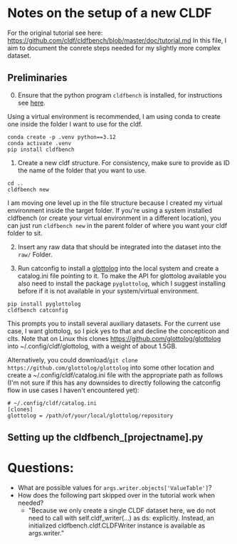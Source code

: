 # Notes on the setup of a new CLDF

For the original tutorial see here: <https://github.com/cldf/cldfbench/blob/master/doc/tutorial.md>
In this file, I aim to document the conrete steps needed for my slightly more complex dataset.


## Preliminaries

0. Ensure that the python program `cldfbench` is installed, for instructions see [here](https://github.com/cldf/cldfbench/blob/master/README.md). 

Using a virtual environment is recommended, I am using conda to create one inside the folder I want to use for the cldf.

```shell
conda create -p .venv python==3.12
conda activate .venv
pip install cldfbench
```

1. Create a new cldf structure. For consistency, make sure to provide as ID the name of the folder that you want to use.

```shell
cd ..
cldfbench new
```

I am moving one level up in the file structure because I created my virtual environment inside the target folder. If you're using a system installed cldfbench (or create your virtual environment in a different location), you can just run `cldfbench new` in the parent folder of where you want your cldf folder to sit.

2. Insert any raw data that should be integrated into the dataset into the `raw/` Folder.

3. Run catconfig to install a [glottolog](https://github.com/glottolog/glottolog) into the local system and create a catalog.ini file pointing to it. To make the API for glottolog available you also need to install the package `pyglottolog`, which I suggest installing before if it is not available in your system/virtual environment.

```shell
pip install pyglottolog
cldfbench catconfig
```

This prompts you to install several auxiliary datasets. For the current use case, I want glottolog, so I pick yes to that and decline the concepticon and clts.
Note that on Linux this clones <https://github.com/glottolog/glottolog> into ~/.config/cldf/glottolog, with a weight of about 1.5GB.

Alternatively, you could download/`git clone https://github.com/glottolog/glottolog` into some other location and create a ~/.config/cldf/catalog.ini file with the appropriate path as follows (I'm not sure if this has any downsides to directly following the catconfig flow in use cases I haven't encountered yet):

```shell
# ~/.config/cldf/catalog.ini
[clones]
glottolog = /path/of/your/local/glottolog/repository
```


## Setting up the cldfbench_[projectname].py





# Questions:

- What are possible values for `args.writer.objects['ValueTable']`?
- How does the following part skipped over in the tutorial work when needed?
  - "Because we only create a single CLDF dataset here, we do not need to call with self.cldf_writer(...) as ds: explicitly. Instead, an initialized cldfbench.cldf.CLDFWriter instance is available as args.writer."

